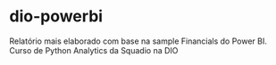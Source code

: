 # dio-powerbi
Relatório mais elaborado com base na sample Financials do Power BI. Curso de Python Analytics da Squadio na DIO
